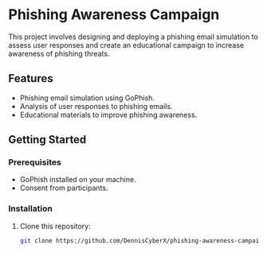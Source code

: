 # Phishing Awareness Campaign

This project involves designing and deploying a phishing email simulation to assess user responses and create an educational campaign to increase awareness of phishing threats.

## Features
- Phishing email simulation using GoPhish.
- Analysis of user responses to phishing emails.
- Educational materials to improve phishing awareness.

## Getting Started

### Prerequisites
- GoPhish installed on your machine.
- Consent from participants.

### Installation
1. Clone this repository:
   ```bash
   git clone https://github.com/DennisCyberX/phishing-awareness-campaign.git
